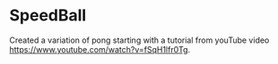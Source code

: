 # SpeedBall
Created a variation of pong starting with a tutorial from youTube video https://www.youtube.com/watch?v=fSqH1lfr0Tg.
